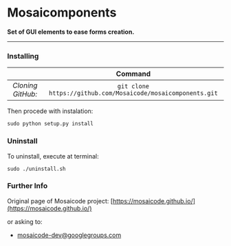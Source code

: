 # Mosaicomponents

**Set of GUI elements to ease forms creation.**

-------------

### Installing

| | Command |
| :---: | :---: |
| *Cloning GitHub:* | `git clone https://github.com/Mosaicode/mosaicomponents.git`|

Then procede with instalation:

    sudo python setup.py install

### Uninstall
To uninstall, execute at terminal:

    sudo ./uninstall.sh

### Further Info

Original page of Mosaicode project: [https://mosaicode.github.io/](https://mosaicode.github.io/)

or asking to:
* mosaicode-dev@googlegroups.com

